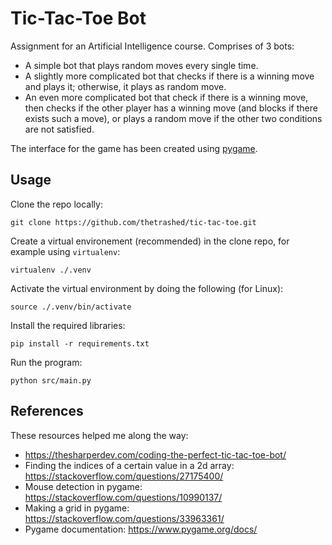 # Tic-Tac-Toe Bot
Assignment for an Artificial Intelligence course. Comprises of 3 bots:
- A simple bot that plays random moves every single time.
- A slightly more complicated bot that checks if there is a winning move and plays it; otherwise, it plays as random move.
- An even more complicated bot that check if there is a winning move, then checks if the other player has a winning move (and blocks if there exists such a move), or plays a random move if the other two conditions are not satisfied.

The interface for the game has been created using [pygame](https://www.pygame.org/docs/).

## Usage
Clone the repo locally:

	git clone https://github.com/thetrashed/tic-tac-toe.git

Create a virtual environement (recommended) in the clone repo, for example using `virtualenv`:

	virtualenv ./.venv
	
Activate the virtual environment by doing the following (for Linux):

	source ./.venv/bin/activate
	
Install the required libraries:

	pip install -r requirements.txt
	
Run the program:

	python src/main.py

## References
These resources helped me along the way:
- https://thesharperdev.com/coding-the-perfect-tic-tac-toe-bot/
- Finding the indices of a certain value in a 2d array: https://stackoverflow.com/questions/27175400/
- Mouse detection in pygame: https://stackoverflow.com/questions/10990137/
- Making a grid in pygame: https://stackoverflow.com/questions/33963361/
- Pygame documentation: https://www.pygame.org/docs/

